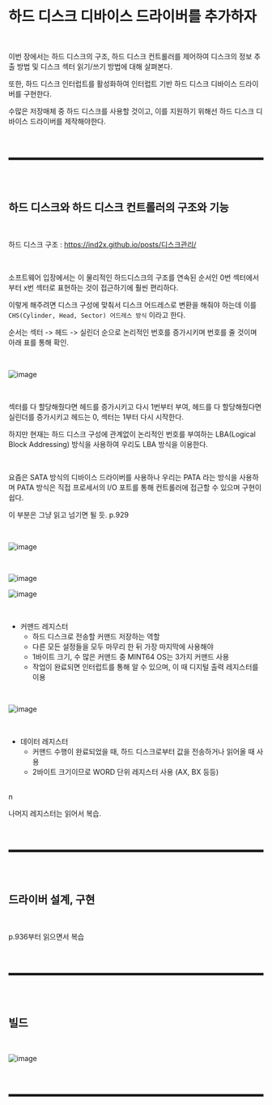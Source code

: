 # 하드 디스크 디바이스 드라이버를 추가하자

<br>

이번 장에서는 하드 디스크의 구조, 하드 디스크 컨트롤러를 제어하여 디스크의 정보 추출 방법 및 디스크 섹터 읽기/쓰기 방법에 대해 살펴본다.

또한, 하드 디스크 인터럽트를 활성화하여 인터럽트 기반 하드 디스크 디바이스 드라이버를 구현한다.

수많은 저장매체 중 하드 디스크를 사용할 것이고, 이를 지원하기 위해선 하드 디스크 디바이스 드라이버를 제작해야한다.

<br><br>
<hr style="border: 2px solid;">
<br><br>

## 하드 디스크와 하드 디스크 컨트롤러의 구조와 기능

<br>

하드 디스크 구조 : https://ind2x.github.io/posts/디스크관리/

<br>

소프트웨어 입장에서는 이 물리적인 하드디스크의 구조를 연속된 순서인 0번 섹터에서부터 x번 섹터로 표현하는 것이 접근하기에 훨씬 편리하다.

이렇게 해주려면 디스크 구성에 맞춰서 디스크 어드레스로 변환을 해줘야 하는데 이를 ```CHS(Cylinder, Head, Sector) 어드레스 방식``` 이라고 한다.

순서는 섹터 -> 헤드 -> 실린더 순으로 논리적인 번호를 증가시키며 번호를 줄 것이며 아래 표를 통해 확인.

<br>

![image](https://user-images.githubusercontent.com/52172169/204076314-d0c69727-ebd2-4490-97e6-e932866460e3.png)

<br>

섹터를 다 할당해줬다면 헤드를 증가시키고 다시 1번부터 부여, 헤드를 다 할당해줬다면 실린더를 증가시키고 헤드는 0, 섹터는 1부터 다시 시작한다.

하지만 현재는 하드 디스크 구성에 관계없이 논리적인 번호를 부여하는 LBA(Logical Block Addressing) 방식을 사용하여 우리도 LBA 방식을 이용한다.

<br>

요즘은 SATA 방식의 디바이스 드라이버를 사용하나 우리는 PATA 라는 방식을 사용하며 PATA 방식은 직접 프로세서의 I/O 포트를 통해 컨트롤러에 접근할 수 있으며 구현이 쉽다.

이 부분은 그냥 읽고 넘기면 될 듯. p.929

<br>

![image](https://user-images.githubusercontent.com/52172169/204077060-720d332f-639b-4376-86ca-4e7d30726053.png)

<br>

![image](https://user-images.githubusercontent.com/52172169/204077066-795ccc82-d2a9-467d-bdc0-b04fb982628f.png)

![image](https://user-images.githubusercontent.com/52172169/204077082-5473f6dc-4d10-44a3-95ba-be51531d635e.png)

<br>

+ 커맨드 레지스터
  + 하드 디스크로 전송할 커맨드 저장하는 역할
  + 다른 모든 설정들을 모두 마무리 한 뒤 가장 마지막에 사용해야 
  + 1바이트 크기, 수 많은 커맨드 중 MINT64 OS는 3가지 커맨드 사용
  + 작업이 완료되면 인터럽트를 통해 알 수 있으며, 이 때 디지털 출력 레지스터를 이용

<br>

![image](https://user-images.githubusercontent.com/52172169/204077132-fbf709d7-abe2-41e7-b6e0-573049109624.png)

<br>

+ 데이터 레지스터
  + 커맨드 수행이 완료되었을 때, 하드 디스크로부터 값을 전송하거나 읽어올 때 사용
  + 2바이트 크기이므로 WORD 단위 레지스터 사용 (AX, BX 등등)

<br>n

나머지 레지스터는 읽어서 복습.


<br><br>
<hr style="border: 2px solid;">
<br><br>

## 드라이버 설계, 구현

<br>

p.936부터 읽으면서 복습


<br><br>
<hr style="border: 2px solid;">
<br><br>

## 빌드

<br>

![image](https://user-images.githubusercontent.com/52172169/204090341-3091edcc-7f6a-4619-95ed-5ec0aa71ec7c.png)

<br><br>
<hr style="border: 2px solid;">
<br><br>
